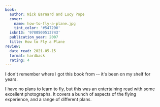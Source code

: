```yaml
---
book:
  author: Nick Barnard and Lucy Pope
  cover:
    name: how-to-fly-a-plane.jpg
    tint_color: '#547290'
  isbn13: '9780500513743'
  publication_year: 2007
  title: How to Fly a Plane
review:
  date_read: 2021-05-15
  format: hardback
  rating: 4
---
```


I don't remember where I got this book from -- it's been on my shelf for years.

I have no plans to learn to fly, but this was an entertaining read with some excellent photographs.
It covers a bunch of aspects of the flying experience, and a range of different plans.